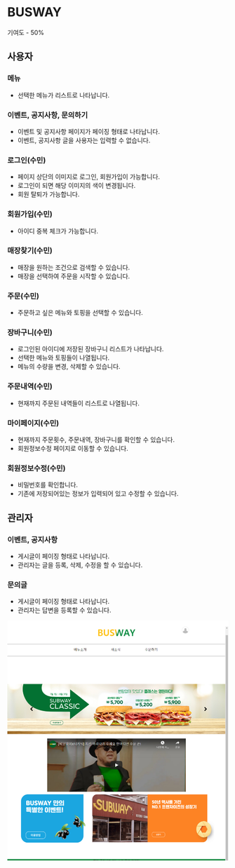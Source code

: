 # BUSWAY

기여도 - 50%

## 사용자
### 메뉴
* 선택한 메뉴가 리스트로 나타납니다.
### 이벤트, 공지사항, 문의하기
* 이벤트 및 공지사항 페이지가 페이징 형태로 나타납니다.
* 이벤트, 공지사항 글을 사용자는 입력할 수 없습니다.
### 로그인(수민)
* 페이지 상단의 이미지로 로그인, 회원가입이 가능합니다.
* 로그인이 되면 해당 이미지의 색이 변경됩니다.
* 회원 탈퇴가 가능합니다.
### 회원가입(수민)
* 아이디 중복 체크가 가능합니다.
### 매장찾기(수민)
* 매장을 원하는 조건으로 검색할 수 있습니다.
* 매장을 선택하여 주문을 시작할 수 있습니다.
### 주문(수민)
* 주문하고 싶은 메뉴와 토핑을 선택할 수 있습니다.
### 장바구니(수민)
* 로그인된 아이디에 저장된 장바구니 리스트가 나타납니다.
* 선택한 메뉴와 토핑들이 나열됩니다.
* 메뉴의 수량을 변경, 삭제할 수 있습니다.
### 주문내역(수민)
* 현재까지 주문된 내역들이 리스트로 나열됩니다.
### 마이페이지(수민)
* 현재까지 주문횟수, 주문내역, 장바구니를 확인할 수 있습니다.
* 회원정보수정 페이지로 이동할 수 있습니다.
### 회원정보수정(수민)
* 비밀번호를 확인합니다.
* 기존에 저장되어있는 정보가 입력되어 있고 수정할 수 있습니다.

## 관리자
### 이벤트, 공지사항
* 게시글이 페이징 형태로 나타납니다.
* 관리자는 글을 등록, 삭제, 수정을 할 수 있습니다.
### 문의글
* 게시글이 페이징 형태로 나타납니다.
* 관리자는 답변을 등록할 수 있습니다.

<img src="https://github.com/tnals5152/Images/blob/main/localhost_8080_Busway2_shop.jsp.png" width="700">
